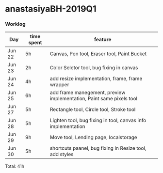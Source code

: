 # anastasiyaBH-2019Q1

### Worklog
| Day | time spent | feature |
|-----|-------------|-------------|
| Jun 22 | 5h | Canvas, Pen tool, Eraser tool, Paint Bucket |
| Jun 23 |  2h | Color Seletor tool, bug fixing in canvas |
| Jun 24 | 4h | add resize implementation, frame, frame wrapper |
| Jun 25 | 6h | add frame manegement, preview implementation, Paint same pixels tool |
| Jun 27 | 5h | Rectangle tool, Circle tool, Stroke tool |
| Jun 28 | 5h | Lighten tool, bug fixing in tool, canvas info implementation |
| Jun 29 | 9h | Move tool, Lending page, localstorage |
| Jun 30 | 5h | shortcuts paanel, bug fixing in Resize tool, add styles |


Total: 41h

